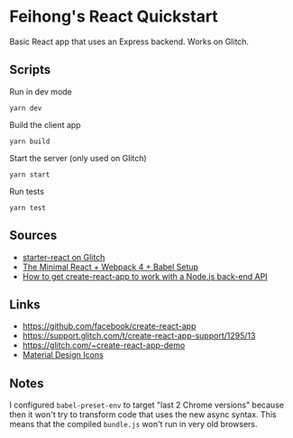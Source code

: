 # Feihong's React Quickstart

Basic React app that uses an Express backend. Works on Glitch.

## Scripts

Run in dev mode

    yarn dev

Build the client app

    yarn build

Start the server (only used on Glitch)

    yarn start

Run tests

    yarn test

## Sources

- [starter-react on Glitch](https://glitch.com/~starter-react)
- [The Minimal React + Webpack 4 + Babel Setup](https://www.robinwieruch.de/minimal-react-webpack-babel-setup/)
- [How to get create-react-app to work with a Node.js back-end API](https://medium.freecodecamp.org/how-to-make-create-react-app-work-with-a-node-backend-api-7c5c48acb1b0)

## Links

- https://github.com/facebook/create-react-app
- https://support.glitch.com/t/create-react-app-support/1295/13
- https://glitch.com/~create-react-app-demo
- [Material Design Icons](https://material.io/tools/icons/?style=baseline)

## Notes

I configured `babel-preset-env` to target "last 2 Chrome versions" because then it won't try to transform code that uses the new async syntax. This means that the compiled `bundle.js` won't run in very old browsers.
